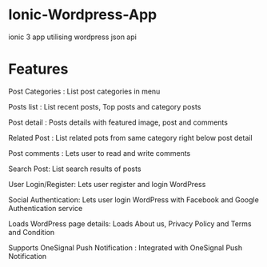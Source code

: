 # Ionic-Wordpress-App
ionic 3 app utilising wordpress json api



# Features 

Post Categories : List post categories in menu 

Posts list : List recent posts, Top posts and category posts 

Post detail : Posts details with featured image, post and comments 

Related Post : List related pots from same category right below post detail 

Post comments : Lets user to read and write comments 

Search Post: List search results of posts 

User Login/Register: Lets user register and login WordPress 

Social Authentication: Lets user login WordPress with Facebook and Google Authentication service 

Loads WordPress page details: Loads About us, Privacy Policy and Terms and Condition 

Supports OneSignal Push Notification : Integrated with OneSignal Push Notification 
